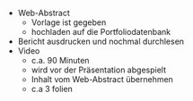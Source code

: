 * Web-Abstract
  - Vorlage ist gegeben
  - hochladen auf die Portfoliodatenbank
* Bericht ausdrucken und nochmal durchlesen
* Video
  * c.a. 90 Minuten
  * wird vor der Präsentation abgespielt
  * Inhalt vom Web-Abstract übernehmen
  * c.a 3 folien
